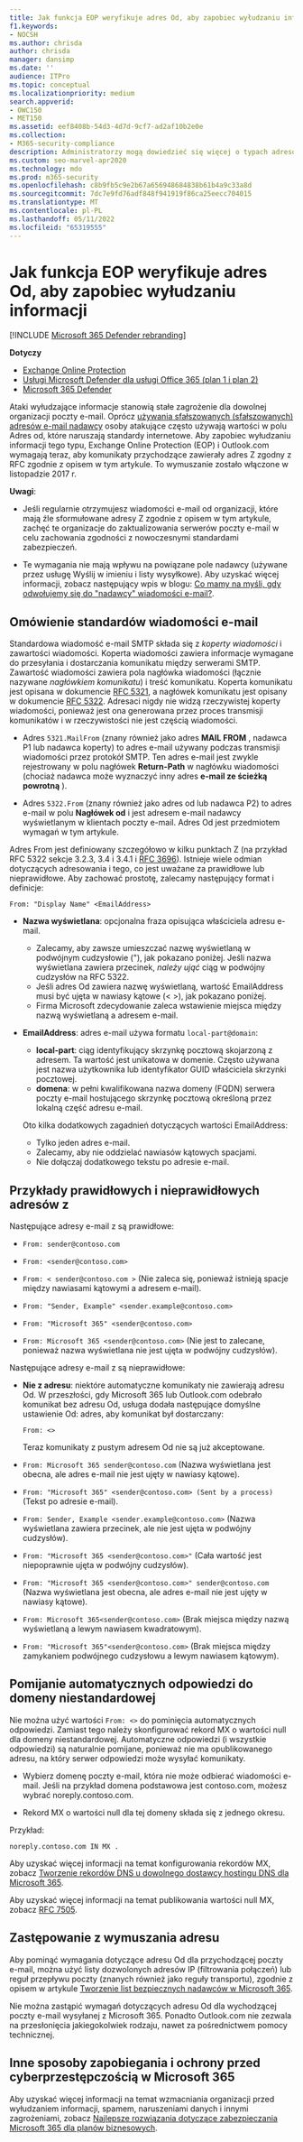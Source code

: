 ```yaml
---
title: Jak funkcja EOP weryfikuje adres Od, aby zapobiec wyłudzaniu informacji
f1.keywords:
- NOCSH
ms.author: chrisda
author: chrisda
manager: dansimp
ms.date: ''
audience: ITPro
ms.topic: conceptual
ms.localizationpriority: medium
search.appverid:
- OWC150
- MET150
ms.assetid: eef8408b-54d3-4d7d-9cf7-ad2af10b2e0e
ms.collection:
- M365-security-compliance
description: Administratorzy mogą dowiedzieć się więcej o typach adresów e-mail akceptowanych lub odrzucanych przez Exchange Online Protection (EOP) i Outlook.com, aby zapobiec wyłudzaniu informacji.
ms.custom: seo-marvel-apr2020
ms.technology: mdo
ms.prod: m365-security
ms.openlocfilehash: c8b9fb5c9e2b67a656948684838b61b4a9c33a8d
ms.sourcegitcommit: 7dc7e9fd76adf848f941919f86ca25eecc704015
ms.translationtype: MT
ms.contentlocale: pl-PL
ms.lasthandoff: 05/11/2022
ms.locfileid: "65319555"
---
```

# <a name="how-eop-validates-the-from-address-to-prevent-phishing"></a>Jak funkcja EOP weryfikuje adres Od, aby zapobiec wyłudzaniu informacji

[!INCLUDE [Microsoft 365 Defender rebranding](../includes/microsoft-defender-for-office.md)]

**Dotyczy**
- [Exchange Online Protection](exchange-online-protection-overview.md)
- [Usługi Microsoft Defender dla usługi Office 365 (plan 1 i plan 2)](defender-for-office-365.md)
- [Microsoft 365 Defender](../defender/microsoft-365-defender.md)

Ataki wyłudzające informacje stanowią stałe zagrożenie dla dowolnej organizacji poczty e-mail. Oprócz [używania sfałszowanych (sfałszowanych) adresów e-mail nadawcy](anti-spoofing-protection.md) osoby atakujące często używają wartości w polu Adres od, które naruszają standardy internetowe. Aby zapobiec wyłudzaniu informacji tego typu, Exchange Online Protection (EOP) i Outlook.com wymagają teraz, aby komunikaty przychodzące zawierały adres Z zgodny z RFC zgodnie z opisem w tym artykule. To wymuszanie zostało włączone w listopadzie 2017 r.

**Uwagi**:

- Jeśli regularnie otrzymujesz wiadomości e-mail od organizacji, które mają źle sformułowane adresy Z zgodnie z opisem w tym artykule, zachęć te organizacje do zaktualizowania serwerów poczty e-mail w celu zachowania zgodności z nowoczesnymi standardami zabezpieczeń.

- Te wymagania nie mają wpływu na powiązane pole nadawcy (używane przez usługę Wyślij w imieniu i listy wysyłkowe). Aby uzyskać więcej informacji, zobacz następujący wpis w blogu: [Co mamy na myśli, gdy odwołujemy się do "nadawcy" wiadomości e-mail?](/archive/blogs/tzink/what-do-we-mean-when-we-refer-to-the-sender-of-an-email).

## <a name="an-overview-of-email-message-standards"></a>Omówienie standardów wiadomości e-mail

Standardowa wiadomość e-mail SMTP składa się z *koperty wiadomości* i zawartości wiadomości. Koperta wiadomości zawiera informacje wymagane do przesyłania i dostarczania komunikatu między serwerami SMTP. Zawartość wiadomości zawiera pola nagłówka wiadomości (łącznie nazywane *nagłówkiem komunikatu*) i treść komunikatu. Koperta komunikatu jest opisana w dokumencie [RFC 5321](https://tools.ietf.org/html/rfc5321), a nagłówek komunikatu jest opisany w dokumencie [RFC 5322](https://tools.ietf.org/html/rfc5322). Adresaci nigdy nie widzą rzeczywistej koperty wiadomości, ponieważ jest ona generowana przez proces transmisji komunikatów i w rzeczywistości nie jest częścią wiadomości.

- Adres `5321.MailFrom` (znany również jako adres **MAIL FROM** , nadawca P1 lub nadawca koperty) to adres e-mail używany podczas transmisji wiadomości przez protokół SMTP. Ten adres e-mail jest zwykle rejestrowany w polu nagłówek **Return-Path** w nagłówku wiadomości (chociaż nadawca może wyznaczyć inny adres **e-mail ze ścieżką powrotną** ).

- Adres `5322.From` (znany również jako adres od lub nadawca P2) to adres e-mail w polu **Nagłówek od** i jest adresem e-mail nadawcy wyświetlanym w klientach poczty e-mail. Adres Od jest przedmiotem wymagań w tym artykule.

Adres From jest definiowany szczegółowo w kilku punktach Z (na przykład RFC 5322 sekcje 3.2.3, 3.4 i 3.4.1 i [RFC 3696](https://tools.ietf.org/html/rfc3696)). Istnieje wiele odmian dotyczących adresowania i tego, co jest uważane za prawidłowe lub nieprawidłowe. Aby zachować prostotę, zalecamy następujący format i definicje:

`From: "Display Name" <EmailAddress>`

- **Nazwa wyświetlana**: opcjonalna fraza opisująca właściciela adresu e-mail.

  - Zalecamy, aby zawsze umieszczać nazwę wyświetlaną w podwójnym cudzysłowie ("), jak pokazano poniżej. Jeśli nazwa wyświetlana zawiera przecinek, _należy ująć_ ciąg w podwójny cudzysłów na RFC 5322.
  - Jeśli adres Od zawiera nazwę wyświetlaną, wartość EmailAddress musi być ujęta w nawiasy kątowe (< >), jak pokazano poniżej.
  - Firma Microsoft zdecydowanie zaleca wstawienie miejsca między nazwą wyświetlaną a adresem e-mail.

- **EmailAddress**: adres e-mail używa formatu `local-part@domain`:

  - **local-part**: ciąg identyfikujący skrzynkę pocztową skojarzoną z adresem. Ta wartość jest unikatowa w domenie. Często używana jest nazwa użytkownika lub identyfikator GUID właściciela skrzynki pocztowej.
  - **domena**: w pełni kwalifikowana nazwa domeny (FQDN) serwera poczty e-mail hostującego skrzynkę pocztową określoną przez lokalną część adresu e-mail.

  Oto kilka dodatkowych zagadnień dotyczących wartości EmailAddress:

  - Tylko jeden adres e-mail.
  - Zalecamy, aby nie oddzielać nawiasów kątowych spacjami.
  - Nie dołączaj dodatkowego tekstu po adresie e-mail.

## <a name="examples-of-valid-and-invalid-from-addresses"></a>Przykłady prawidłowych i nieprawidłowych adresów z

Następujące adresy e-mail z są prawidłowe:

- `From: sender@contoso.com`

- `From: <sender@contoso.com>`

- `From: < sender@contoso.com >` (Nie zaleca się, ponieważ istnieją spacje między nawiasami kątowymi a adresem e-mail).

- `From: "Sender, Example" <sender.example@contoso.com>`

- `From: "Microsoft 365" <sender@contoso.com>`

- `From: Microsoft 365 <sender@contoso.com>` (Nie jest to zalecane, ponieważ nazwa wyświetlana nie jest ujęta w podwójny cudzysłów).

Następujące adresy e-mail z są nieprawidłowe:

- **Nie z adresu**: niektóre automatyczne komunikaty nie zawierają adresu Od. W przeszłości, gdy Microsoft 365 lub Outlook.com odebrało komunikat bez adresu Od, usługa dodała następujące domyślne ustawienie Od: adres, aby komunikat był dostarczany:

  `From: <>`

  Teraz komunikaty z pustym adresem Od nie są już akceptowane.

- `From: Microsoft 365 sender@contoso.com` (Nazwa wyświetlana jest obecna, ale adres e-mail nie jest ujęty w nawiasy kątowe).

- `From: "Microsoft 365" <sender@contoso.com> (Sent by a process)` (Tekst po adresie e-mail).

- `From: Sender, Example <sender.example@contoso.com>` (Nazwa wyświetlana zawiera przecinek, ale nie jest ujęta w podwójny cudzysłów).

- `From: "Microsoft 365 <sender@contoso.com>"` (Cała wartość jest niepoprawnie ujęta w podwójny cudzysłów).

- `From: "Microsoft 365 <sender@contoso.com>" sender@contoso.com` (Nazwa wyświetlana jest obecna, ale adres e-mail nie jest ujęty w nawiasy kątowe).

- `From: Microsoft 365<sender@contoso.com>` (Brak miejsca między nazwą wyświetlaną a lewym nawiasem kwadratowym).

- `From: "Microsoft 365"<sender@contoso.com>` (Brak miejsca między zamykaniem podwójnego cudzysłowu a lewym nawiasem kątowym).

## <a name="suppress-auto-replies-to-your-custom-domain"></a>Pomijanie automatycznych odpowiedzi do domeny niestandardowej

Nie można użyć wartości `From: <>` do pominięcia automatycznych odpowiedzi. Zamiast tego należy skonfigurować rekord MX o wartości null dla domeny niestandardowej. Automatyczne odpowiedzi (i wszystkie odpowiedzi) są naturalnie pomijane, ponieważ nie ma opublikowanego adresu, na który serwer odpowiedzi może wysyłać komunikaty.

- Wybierz domenę poczty e-mail, która nie może odbierać wiadomości e-mail. Jeśli na przykład domena podstawowa jest contoso.com, możesz wybrać noreply.contoso.com.

- Rekord MX o wartości null dla tej domeny składa się z jednego okresu.

Przykład:

```text
noreply.contoso.com IN MX .
```

Aby uzyskać więcej informacji na temat konfigurowania rekordów MX, zobacz [Tworzenie rekordów DNS u dowolnego dostawcy hostingu DNS dla Microsoft 365](../../admin/get-help-with-domains/create-dns-records-at-any-dns-hosting-provider.md).

Aby uzyskać więcej informacji na temat publikowania wartości null MX, zobacz [RFC 7505](https://tools.ietf.org/html/rfc7505).

## <a name="override-from-address-enforcement"></a>Zastępowanie z wymuszania adresu

Aby pominąć wymagania dotyczące adresu Od dla przychodzącej poczty e-mail, można użyć listy dozwolonych adresów IP (filtrowania połączeń) lub reguł przepływu poczty (znanych również jako reguły transportu), zgodnie z opisem w artykule [Tworzenie list bezpiecznych nadawców w Microsoft 365](create-safe-sender-lists-in-office-365.md).

Nie można zastąpić wymagań dotyczących adresu Od dla wychodzącej poczty e-mail wysyłanej z Microsoft 365. Ponadto Outlook.com nie zezwala na przesłonięcia jakiegokolwiek rodzaju, nawet za pośrednictwem pomocy technicznej.

## <a name="other-ways-to-prevent-and-protect-against-cybercrimes-in-microsoft-365"></a>Inne sposoby zapobiegania i ochrony przed cyberprzestępczością w Microsoft 365

Aby uzyskać więcej informacji na temat wzmacniania organizacji przed wyłudzaniem informacji, spamem, naruszeniami danych i innymi zagrożeniami, zobacz [Najlepsze rozwiązania dotyczące zabezpieczania Microsoft 365 dla planów biznesowych](../../admin/security-and-compliance/secure-your-business-data.md).
